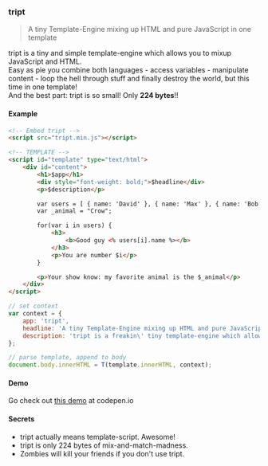 ### tript

> A tiny Template-Engine mixing up HTML and pure JavaScript in one template

tript is a tiny and simple template-engine which allows you to mixup JavaScript and HTML.<br>
Easy as pie you combine both languages - access variables - manipulate content - loop the hell through stuff and finally destroy the world, but this time in one template!<br>
And the best part: tript is so small! Only **224 bytes**!!   

#### Example

```html
<!-- Embed tript -->
<script src="tript.min.js"></script>

<!-- TEMPLATE -->
<script id="template" type="text/html">
	<div id="content">
		<h1>$app</h1>
		<div style="font-weight: bold;">$headline</div>
		<p>$description</p>

		var users = [ { name: 'David' }, { name: 'Max' }, { name: 'Bob' } ];
		var _animal = "Crow";

		for(var i in users) {
			<h3>
				<b>Good guy <% users[i].name %></b>
			</h3>
			<p>You are number $i</p>
		}

		<p>Your show know: my favorite animal is the $_animal</p>
	</div>
</script>
```

```javascript
// set context
var context = {
	app: 'tript',
	headline: 'A tiny Template-Engine mixing up HTML and pure JavaScript in one template',
	description: 'tript is a freakin\' tiny template-engine which allows you to mixup JavaScript and HTML.',
};

// parse template, append to body
document.body.innerHTML = T(template.innerHTML, context);
```

#### Demo

Go check out [this demo](http://codepen.io/misantronic/pen/ogNbBa) at codepen.io

#### Secrets

- tript actually means template-script. Awesome!
- tript is only 224 bytes of mix-and-match-madness.
- Zombies will kill your friends if you don't use tript.